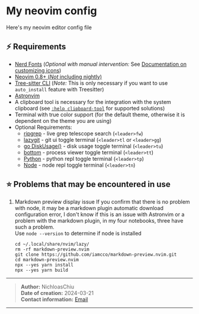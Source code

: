 # My neovim config
Here's my neovim editor config file

## ⚡ Requirements

- [Nerd Fonts](https://www.nerdfonts.com/font-downloads) (_Optional with manual intervention:_ See [Documentation on customizing icons](https://docs.astronvim.com/Recipes/icons))
- [Neovim 0.8+ (_Not_ including nightly)](https://github.com/neovim/neovim/releases/tag/stable)
- [Tree-sitter CLI](https://github.com/tree-sitter/tree-sitter/blob/master/cli/README.md) (_Note:_ This is only necessary if you want to use `auto_install` feature with Treesitter)
- [Astronvim](https://github.com/AstroNvim/AstroNvim/tree/main)
- A clipboard tool is necessary for the integration with the system clipboard (see [`:help clipboard-tool`](https://neovim.io/doc/user/provider.html#clipboard-tool) for supported solutions)
- Terminal with true color support (for the default theme, otherwise it is dependent on the theme you are using)
- Optional Requirements:
  - [ripgrep](https://github.com/BurntSushi/ripgrep) - live grep telescope search (`<leader>fw`)
  - [lazygit](https://github.com/jesseduffield/lazygit) - git ui toggle terminal (`<leader>tl` or `<leader>gg`)
  - [go DiskUsage()](https://github.com/dundee/gdu) - disk usage toggle terminal (`<leader>tu`)
  - [bottom](https://github.com/ClementTsang/bottom) - process viewer toggle terminal (`<leader>tt`)
  - [Python](https://www.python.org/) - python repl toggle terminal (`<leader>tp`)
  - [Node](https://nodejs.org/en/) - node repl toggle terminal (`<leader>tn`)


## ⭐ Problems that may be encountered in use
1. Markdown preview display issue
   If you confirm that there is no problem with node, it may be a markdown plugin automatic
   download configuration error, I don't know if this is an issue with Astronvim or a problem 
   with the markdown plugin, in my four notebooks, three have such a problem.  
   Use `node --version` to determine if node is installed
   ```shell
   cd ~/.local/share/nvim/lazy/
   rm -rf markdown-preview.nvim
   git clone https://github.com/iamcco/markdown-preview.nvim.git
   cd markdown-preview.nvim
   npx --yes yarn install
   npx --yes yarn build
   ```

---

> **Author:** NichloasChiu  
> **Date of creation:** 2024-03-21  
> **Contact information:** [Email](NichloasChiu2outlook.com)

---
